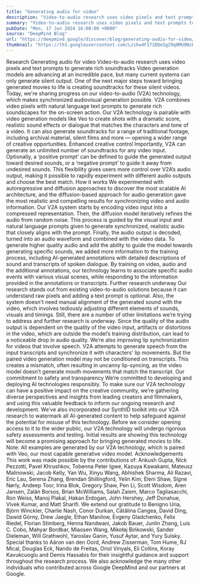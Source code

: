 ```yaml
---
title: "Generating audio for video"
description: "Video-to-audio research uses video pixels and text prompts to generate rich soundtracks"
summary: "Video-to-audio research uses video pixels and text prompts to generate rich soundtracks"
pubDate: "Mon, 17 Jun 2024 16:00:00 +0000"
source: "DeepMind Blog"
url: "https://deepmind.google/discover/blog/generating-audio-for-video/"
thumbnail: "https://lh3.googleusercontent.com/Lzihw4F171DQeSgZ9q0MUONzbt1BkbK1sOgnqvLAV3AUIQQ1UJ4niEXOTgWiiyKZrJaCpE4Q6APwV8RRQj7a86_2yDlbIV6WUzD6S_Gu2mjuZDyVWqo=w528-h297-n-nu-rw"
---
```


Research
Generating audio for video
Video-to-audio research uses video pixels and text prompts to generate rich soundtracks
Video generation models are advancing at an incredible pace, but many current systems can only generate silent output. One of the next major steps toward bringing generated movies to life is creating soundtracks for these silent videos.
Today, we're sharing progress on our video-to-audio (V2A) technology, which makes synchronized audiovisual generation possible. V2A combines video pixels with natural language text prompts to generate rich soundscapes for the on-screen action.
Our V2A technology is pairable with video generation models like Veo to create shots with a dramatic score, realistic sound effects or dialogue that matches the characters and tone of a video.
It can also generate soundtracks for a range of traditional footage, including archival material, silent films and more — opening a wider range of creative opportunities.
Enhanced creative control
Importantly, V2A can generate an unlimited number of soundtracks for any video input. Optionally, a ‘positive prompt’ can be defined to guide the generated output toward desired sounds, or a ‘negative prompt’ to guide it away from undesired sounds.
This flexibility gives users more control over V2A’s audio output, making it possible to rapidly experiment with different audio outputs and choose the best match.
How it works
We experimented with autoregressive and diffusion approaches to discover the most scalable AI architecture, and the diffusion-based approach for audio generation gave the most realistic and compelling results for synchronizing video and audio information.
Our V2A system starts by encoding video input into a compressed representation. Then, the diffusion model iteratively refines the audio from random noise. This process is guided by the visual input and natural language prompts given to generate synchronized, realistic audio that closely aligns with the prompt. Finally, the audio output is decoded, turned into an audio waveform and combined with the video data.
To generate higher quality audio and add the ability to guide the model towards generating specific sounds, we added more information to the training process, including AI-generated annotations with detailed descriptions of sound and transcripts of spoken dialogue.
By training on video, audio and the additional annotations, our technology learns to associate specific audio events with various visual scenes, while responding to the information provided in the annotations or transcripts.
Further research underway
Our research stands out from existing video-to-audio solutions because it can understand raw pixels and adding a text prompt is optional.
Also, the system doesn't need manual alignment of the generated sound with the video, which involves tediously adjusting different elements of sounds, visuals and timings.
Still, there are a number of other limitations we’re trying to address and further research is underway.
Since the quality of the audio output is dependent on the quality of the video input, artifacts or distortions in the video, which are outside the model’s training distribution, can lead to a noticeable drop in audio quality.
We’re also improving lip synchronization for videos that involve speech. V2A attempts to generate speech from the input transcripts and synchronize it with characters' lip movements. But the paired video generation model may not be conditioned on transcripts. This creates a mismatch, often resulting in uncanny lip-syncing, as the video model doesn’t generate mouth movements that match the transcript.
Our commitment to safety and transparency
We’re committed to developing and deploying AI technologies responsibly. To make sure our V2A technology can have a positive impact on the creative community, we’re gathering diverse perspectives and insights from leading creators and filmmakers, and using this valuable feedback to inform our ongoing research and development.
We’ve also incorporated our SynthID toolkit into our V2A research to watermark all AI-generated content to help safeguard against the potential for misuse of this technology.
Before we consider opening access to it to the wider public, our V2A technology will undergo rigorous safety assessments and testing. Initial results are showing this technology will become a promising approach for bringing generated movies to life.
Note: All examples are generated by our V2A technology, which is paired with Veo, our most capable generative video model.
Acknowledgements
This work was made possible by the contributions of: Ankush Gupta, Nick Pezzotti, Pavel Khrushkov, Tobenna Peter Igwe, Kazuya Kawakami, Mateusz Malinowski, Jacob Kelly, Yan Wu, Xinyu Wang, Abhishek Sharma, Ali Razavi, Eric Lau, Serena Zhang, Brendan Shillingford, Yelin Kim, Eleni Shaw, Signe Nørly, Andeep Toor, Irina Blok, Gregory Shaw, Pen Li, Scott Wisdom, Aren Jansen, Zalán Borsos, Brian McWilliams, Salah Zaiem, Marco Tagliasacchi, Ron Weiss, Manoj Plakal, Hakan Erdogan, John Hershey, Jeff Donahue, Vivek Kumar, and Matt Sharifi.
We extend our gratitude to Benigno Uria, Björn Winckler, Charlie Nash, Conor Durkan, Cătălina Cangea, David Ding, Dawid Górny, Drew Jaegle, Ethan Manilow, Evgeny Gladchenko, Felix Riedel, Florian Stimberg, Henna Nandwani, Jakob Bauer, Junlin Zhang, Luis C. Cobo, Mahyar Bordbar, Miaosen Wang, Mikołaj Bińkowski, Sander Dieleman, Will Grathwohl, Yaroslav Ganin, Yusuf Aytar, and Yury Sulsky.
Special thanks to Aäron van den Oord, Andrew Zisserman, Tom Hume, RJ Mical, Douglas Eck, Nando de Freitas, Oriol Vinyals, Eli Collins, Koray Kavukcuoglu and Demis Hassabis for their insightful guidance and support throughout the research process.
We also acknowledge the many other individuals who contributed across Google DeepMind and our partners at Google.
